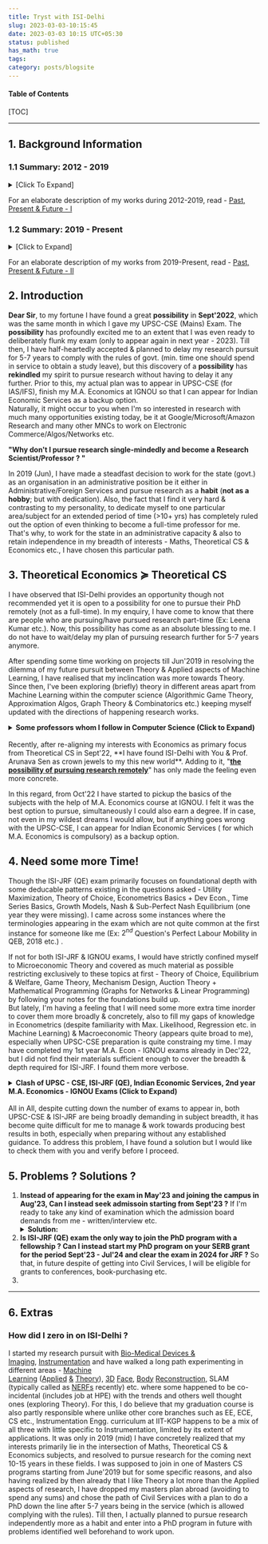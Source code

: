 ```yaml
---
title: Tryst with ISI-Delhi
slug: 2023-03-03-10:15:45
date: 2023-03-03 10:15 UTC+05:30
status: published
has_math: true
tags:
category: posts/blogsite
---
```


<h4>Table of Contents</h4>
[TOC]

---

## 1. Background Information

### 1.1 Summary: 2012 - 2019

<details>
<summary>[Click To Expand]</summary>
<p>
<img src="/images/2012-2019.png" alt></img>
<em>please open the image in a new tab for better clarity</em>
</p>
</details>

For an elaborate description of my works during 2012-2019, read - [Past, Present & Future - I]()


### 1.2 Summary: 2019 - Present

<details>
<summary>[Click to Expand]</summary>
<p>
<img src="/images/2019%20-%20Present.png" alt></img>
<em>please open the image in a new tab for better clarity</em>
</p>
</details>

For an elaborate description of my works from 2019-Present, read - [Past, Present & Future - II]()



## 2. Introduction 

**Dear Sir**, to my fortune I have found a great **possibility** in **Sept'2022**, which was the same month in which I gave my UPSC-CSE (Mains) Exam. The **possibility** has profoundly excited me to an extent that I was even ready to deliberately flunk my exam (only to appear again in next year - 2023). Till then, I have half-heartedly accepted & planned to delay my research pursuit for 5-7 years to comply with the rules of govt. (min. time one should spend in service to obtain a study leave), but this discovery of a **possibility** has **rekindled** my spirit to pursue research without having to delay it any further. Prior to this, my actual plan was to appear in UPSC-CSE (for IAS/IFS), finish my M.A. Economics at IGNOU so that I can appear for Indian Economic Services as a backup option. \
Naturally, it might occur to you when I'm so interested in research with much many opportunities existing today, be it at Google/Microsoft/Amazon Research and many other MNCs to work on Electronic Commerce/Algos/Networks etc. 

**"Why don't I pursue research single-mindedly and become a Research Scientist/Professor ? "** 

In 2019 (Jun), I have made a steadfast decision to work for the state (govt.) as an organisation in an administrative position be it either in Administrative/Foreign Services and pursue research as a **habit** (**not as a hobby**; but with dedication). Also, the fact that I find it very hard & contrasting to my personality, to dedicate myself to one particular area/subject for an extended period of time (>10+ yrs) has completely ruled out the option of even thinking to become a full-time professor for me. That's why, to work for the state in an administrative capacity & also to retain independence in my breadth of interests - Maths, Theoretical CS & Economics etc., I have chosen this particular path.   
  
## 3. Theoretical Economics $\succcurlyeq$ Theoretical CS

I have observed that ISI-Delhi provides an opportunity though not recommended yet it is open to a possibility for one to pursue their PhD remotely (not as a full-time). In my enquiry, I have come to know that there are people who are pursuing/have pursued research part-time (Ex: Leena Kumar etc.). Now, this possibility has come as an absolute blessing to me. I do not have to wait/delay my plan of pursuing research further for 5-7 years anymore.   

After spending some time working on projects till Jun'2019 in resolving the dilemma of my future pursuit between Theory & Applied aspects of Machine Learning, I have realised that my inclincation was more towards Theory. Since then, I've been exploring (briefly) theory in different areas apart from Machine Learning within the computer science (Algorithmic Game Theory, Approximation Algos, Graph Theory & Combinatorics etc.) keeping myself updated with the directions of happening research works. 
<br>
<details>
<summary><strong>Some professors whom I follow in Computer Science (Click to Expand)</strong></summary>
<br>
Prahlad Harsha & Othrs. at TIFR, Siddharth Barman (Fair Division) at IISC & groups working at Google & Microsoft Research in India, U.Penn (Sampath Kannan), UW (Anna Karlin, Sebastian Beubeck, Yin-tat-Lee etc.), UCSD (UIUC (Jugal Garg, Ruta Mehta etc.), Princeton (Matt Weinberg etc.), Harvard (Madhusudhan etc.), CMU (Pradeep Ravikumar, Venkatesh Guruswami etc.) and many other groups at MIT (Constantis Daskalias etc.), Columbia (Tim Roughgarden etc.), UW-Madison (Nowak, Suchi Chawla moved to UT-Austin etc.), Stanford (Andrea Montanari, etc.) & people at many others places - UWaterloo, Toronto, Oxford, ETHZ, EPFL etc.
<br>
</details>
<br>
Recently, after re-aligning my interests with Economics as primary focus from Theoretical CS in Sept'22, **I have found ISI-Delhi with You & Prof. Arunava Sen as crown jewels to my this new world**. Adding to it, "<ins><strong>the possibility of pursuing research remotely</strong></ins>" has only made the feeling even more concrete. 

In this regard, from Oct'22 I have started to pickup the basics of the subjects with the help of M.A. Economics course at IGNOU. I felt it was the best option to pursue, simultaneously I could also earn a degree. If in case, not even in my wildest dreams I would allow, but if anything goes wrong with the UPSC-CSE, I can appear for Indian Economic Services ( for which M.A. Economics is compulsory) as a backup option. 

## 4. Need some more Time! 

Though the ISI-JRF (QE) exam primarily focuses on foundational depth with some deducable patterns existing in the questions asked - Utility Maximization, Theory of Choice, Econometrics Basics + Dev Econ., Time Series Basics, Growth Models, Nash & Sub-Perfect Nash Equilibrium (one year they were missing). I came across some instances where the terminologies appearing in the exam which are not quite common at the first instance for someone like me (Ex: $2^{nd}$ Question's Perfect Labour Mobility in QEB, 2018 etc.) .

If not for both ISI-JRF & IGNOU exams, I would have strictly confined myself to Microeconomic Theory and covered as much material as possible restricting exclusively to these topics at first - Theory of Choice, Equilibrium & Welfare, Game Theory, Mechanism Design, Auction Theory + Mathematical Programming (Graphs for Networks & Linear Programming) by following your notes for the foundations build up. \
But lately, I'm having a feeling that I will need some more extra time inorder to cover them more broadly & concretely, also to fill my gaps of knowledge in Econometrics (despite familiarity with Max. Likelihood, Regression etc. in Machine Learning) & Macroeconomic Theory (appears quite broad to me), especially when UPSC-CSE preparation is quite constraing my time. I may have completed my 1st year M.A. Econ - IGNOU exams already in Dec'22, but I did not find their materials sufficient enough to cover the breadth & depth required for ISI-JRF. I found them more verbose.
<br>
<details>
<summary><strong>Clash of UPSC - CSE, ISI-JRF (QE), Indian Economic Services, 2nd year M.A. Economics - IGNOU Exams (Click to Expand)</strong></summary>
<br>
UPSC-CSE being primarily a memory-based exam and me aiming for a top-rank in the exam, is demanding a major portion of my day-time along with its Mathematics Syllabus (almost equivalent to M.Sc Level). If it is not for Mathematics & it's vast syllabus (but fetches more marks), I think UPSC-CSE would have been much easier to be done away with.
All of the exams happening around the same time, it has become quite difficult for me to optimally allocate my attention & memory in order to obtain the best results in all. To my luck/bad-luck my 2nd year M.A. Economics exams of IGNOU in Jun'23 are clashing with Indian Economic Services exam dates, preparation for these two has been demanding a lot of my head memory, both of them being verbose. So, for their sheer size in material and also clashing of dates I have decided not to appear for Indian Economic Services Exam this year & changed my plan to give my 2nd year M.A. Economics exams in Dec'2023. With this only UPSC-CSE & ISI-JRF (QE) exams remaining, yet both being in May'2023 with contrasting demands of the subjects where QEA of ISI-JRF (QE) requires Probability & Statistics, Optimization etc., UPSC-CSE (Maths) demands primary focus on ODEs, PDEs, Mathematical Physics, Group Theory, Real Analysis etc., with only Linear Algebra & Calculus being common to both.
<br>
</details>
<br>
All in All, despite cutting down the number of exams to appear in, both UPSC-CSE & ISI-JRF are being broadly demanding in subject breadth, it has become quite difficult for me to manage & work towards producing best results in both, especially when preparing without any established guidance. To address this problem, I have found a solution but I would like to check them with you and verify before I proceed. 


## 5. Problems ? Solutions ?

1. **Instead of appearing for the exam in May'23 and joining the campus in Aug'23, Can I instead seek admissoin starting from Sept'23 ?** If I'm ready to take any kind of examination which the admission board demands from me - written/interview etc.
   <details>
   <summary><strong>Solution:</strong></summary>
   By doing this I can provide maximum attention to UPSC-CSE untill I finsh off the exams in Sept'23. Also, this would provide me more than enough time for me to concretely establish my foundation strongly in Micro Theory - Choice & Welfare, Game Theory, Mechanism Design & Auctions, Network Theory I will also try to extend my knowledge after initially covering your notes at first  in these topics. Also, I shall fill my gaps in the knowledge of Econometrics & Macro Theory by that time much more beyond the requirements of the ISI-JRF Exam. Once, I get done away with UPSC-CSE properly by securing a top-rank, I will whole-heartedly be able to dedicate myself to research.
   </details>
2. **Is ISI-JRF (QE) exam the only way to join the PhD program with a fellowship ? Can I instead start my PhD program on your SERB grant for the period Sept'23 - Jul'24 and clear the exam in 2024 for JRF ?** So that, in future despite of getting into Civil Services, I will be eligible for grants to conferences, book-purchasing etc.
3. 


---

## 6. Extras 

### How did I zero in on ISI-Delhi ?

I started my research pursuit with [Bio-Medical Devices & Imaging](https://drive.google.com/file/d/1baLe5P9N5wIfxbIhuJDW9uw_jOTpaQQU/view?usp=sharing), [Instrumentation](https://drive.google.com/file/d/1IwRRM0X6Xsn-6FphBChUmscy894OCHYl/view) and have walked a long path experimenting in different areas - [Machine Learning](https://drive.google.com/file/d/1LS3Y6dzPuQ-YZN2ZHMHlZPWwNeGkSEyo/view?usp=sharing) ([Applied](https://github.com/anhttran/3dmm_cnn) [&](https://drive.google.com/drive/folders/1y33JUi8W0MT1X8cHpywhF-WbSSGmsKKO?usp=sharing) [Theory](https://drive.google.com/file/d/1hmHOy27Xk3FgPk-aof9BHi59bLE3XmL4/view)), [3D](https://arxiv.org/pdf/1612.00523v1.pdf) [Face](https://flame.is.tue.mpg.de/), [Body](https://smpl-x.is.tue.mpg.de/) [Reconstruction](https://grail.cs.washington.edu/projects/AudioToObama/), SLAM (typically called as [NERFs](https://grail.cs.washington.edu/projects/personnerf/) recently) etc. where some happened to be co-incidental (includes job at HPE) with the trends and others well thought ones (exploring Theory). For this, I do believe that my graduation course is also partly responsible where unlike other core branches such as EE, ECE, CS etc., Instrumentation Engg. curriculum at IIT-KGP happens to be a mix of all three with little specific to Instrumentation, limited by its extent of applications. It was only in 2019 (mid) I have concretely realized that my interests primarily lie in the intersection of Maths, Theoretical CS & Economics subjects, and resolved to pursue research for the coming next 10-15 years in these fields. I was supposed to join in one of Masters CS programs starting from June'2019 but for some specific reasons, and also having realized by then already that I like Theory a lot more than the Applied aspects of research, I have dropped my masters plan abroad (avoiding to spend any sums) and chose the path of Civil Services with a plan to do a PhD down the line after 5-7 years being in the service (which is allowed complying with the rules). Till then, I actually planned to pursue research independently more as a habit and enter into a PhD program in future with problems identified well beforehand to work upon.


